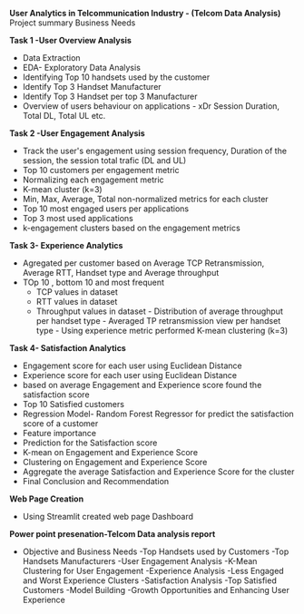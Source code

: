 **User Analytics in Telcommunication Industry - (Telcom Data Analysis)**
Project summary
Business Needs

**Task 1 -User Overview Analysis** 
- Data Extraction
- EDA- Exploratory Data Analysis
- Identifying Top 10 handsets used by the customer
- Identify Top 3 Handset Manufacturer
- Identify Top 3 Handset per top 3 Manufacturer
- Overview of users behaviour on applications - xDr Session Duration, Total DL, Total UL etc.

**Task 2 -User Engagement Analysis** 
  - Track the user's engagement using session frequency, Duration of the session, the session total trafic (DL and UL)
  - Top 10 customers per engagement metric
  - Normalizing each engagement metric
  - K-mean cluster (k=3)
  - Min, Max, Average, Total non-normalized metrics for each cluster
  - Top 10 most engaged users per applications
  - Top 3 most used applications
  - k-engagement clusters based on the engagement metrics
    
**Task 3- Experience Analytics**
   - Agregated per customer based on Average TCP Retransmission, Average RTT, Handset type and Average throughput
   - TOp 10 , bottom 10 and most frequent
       - TCP values in dataset
       - RTT values in dataset
       - Throughput values in dataset
    - Distribution of average throughput per handset type
    - Averaged TP retransmission view per handset type
    - Using experience metric performed K-mean clustering (k=3)

**Task 4- Satisfaction Analytics**
  - Engagement score for each user using Euclidean Distance
  - Experience score for each user using Euclidean Distance
  - based on average Engagement and Experience score found the satisfaction score
  - Top 10 Satisfied customers
  - Regression Model- Random Forest Regressor for predict the satisfaction score of a customer
  - Feature importance
  - Prediction for the Satisfaction score
  - K-mean on Engagement and Experience Score
  - Clustering on Engagement and Experience Score
  - Aggregate the average Satisfaction and Experience Score for the cluster
  - Final Conclusion and Recommendation
    
**Web Page Creation**
  - Using Streamlit created web page Dashboard
    
**Power point presenation-Telcom Data analysis report**
  - Objective and Business Needs
  -Top Handsets used by Customers
  -Top Handsets Manufacturers
  -User Engagement Analysis
  -K-Mean Clustering for User Engagement
  -Experience Analysis
  -Less Engaged and Worst Experience Clusters
  -Satisfaction Analysis
  -Top Satisfied Customers
  -Model Building
  -Growth Opportunities and Enhancing User Experience 
